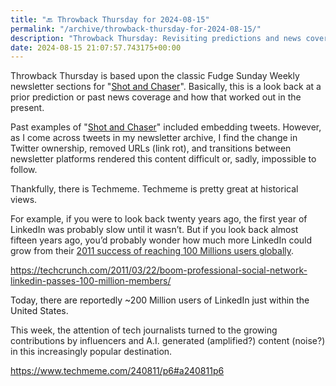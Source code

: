 ```yaml
---
title: "🔙 Throwback Thursday for 2024-08-15"
permalink: "/archive/throwback-thursday-for-2024-08-15/"
description: "Throwback Thursday: Revisiting predictions and news coverage with Techmeme&#39;s historical insights."
date: 2024-08-15 21:07:57.743175+00:00
---
```


<!-- buttondown-editor-mode: plaintext --><p><span style="color: rgb(34, 34, 34)">Throwback Thursday is based upon the classic Fudge Sunday Weekly newsletter sections for "</span><a target="_blank" rel="noopener noreferrer nofollow" href="https://fudge.org/topics/shot-and-chaser/?utm_source=hot-fudge-daily&amp;utm_medium=email&amp;utm_campaign=throwback-thursday">Shot and Chaser</a><span style="color: rgb(34, 34, 34)">". Basically, this is a look back at a prior prediction or past news coverage and how that worked out in the present.</span></p><p><span style="color: rgb(34, 34, 34)">Past examples of "</span><a target="_blank" rel="noopener noreferrer nofollow" href="https://fudge.org/topics/shot-and-chaser/?utm_source=hot-fudge-daily&amp;utm_medium=email&amp;utm_campaign=throwback-thursday">Shot and Chaser</a><span style="color: rgb(34, 34, 34)">" included embedding tweets. However, as I come across tweets in my newsletter archive, I find the change in Twitter ownership, removed URLs (link rot), and transitions between newsletter platforms rendered this content difficult or, sadly, impossible to follow.</span></p><p><span style="color: rgb(34, 34, 34)">Thankfully, there is Techmeme. Techmeme is pretty great at historical views.</span></p><p><span style="color: rgb(34, 34, 34)">For example, if you were to look back twenty years ago, the first year of LinkedIn was probably slow until it wasn’t. But if you look back almost fifteen years ago, you’d probably wonder how much more LinkedIn could grow from their </span><a target="_blank" rel="noopener noreferrer nofollow" href="https://www.techmeme.com/110322/p18#a110322p18"><span style="color: rgb(34, 34, 34)">2011 success of reaching 100 Millions users globally</span></a><span style="color: rgb(34, 34, 34)">.</span></p><p><a target="_blank" rel="noopener noreferrer nofollow" href="https://techcrunch.com/2011/03/22/boom-professional-social-network-linkedin-passes-100-million-members/"><span style="color: rgb(34, 34, 34)">https://techcrunch.com/2011/03/22/boom-professional-social-network-linkedin-passes-100-million-members/</span></a></p><p>Today, there are reportedly ~200 Million users of LinkedIn just within the United States.</p><p><span style="color: rgb(34, 34, 34)">This week, the attention of tech journalists turned to the growing contributions by influencers and A.I. generated (amplified?) content (noise?) in this increasingly popular destination.</span></p><p><a target="_blank" rel="noopener noreferrer nofollow" href="https://www.techmeme.com/240811/p6#a240811p6">https://www.techmeme.com/240811/p6#a240811p6</a></p><p></p><p></p><p></p><p></p><p></p>